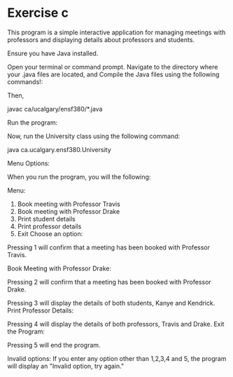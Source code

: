 # Exercise c

This program is a simple interactive application for managing meetings with professors and displaying details about professors and students. 


Ensure you have Java installed.

Open your terminal or command prompt.
Navigate to the directory where your .java files are located, and Compile the Java files using the following commands!:

Then, 

javac ca/ucalgary/ensf380/*.java

Run the program:

Now, run the University class using the following command:

java ca.ucalgary.ensf380.University


Menu Options:

When you run the program, you will the following:

Menu:
1. Book meeting with Professor Travis
2. Book meeting with Professor Drake
3. Print student details
4. Print professor details
5. Exit
Choose an option:


Pressing 1 will confirm that a meeting has been booked with Professor Travis.

Book Meeting with Professor Drake:

Pressing 2 will confirm that a meeting has been booked with Professor Drake.

Pressing 3 will display the details of both students, Kanye and Kendrick.
Print Professor Details:

Pressing 4 will display the details of both professors, Travis and Drake.
Exit the Program:

Pressing 5 will end the program.


Invalid options:
If you enter any option other than 1,2,3,4 and 5, the program will display an "Invalid option, try again."
